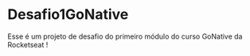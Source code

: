 # Desafio1GoNative
Esse é um projeto de desafio do primeiro módulo do curso GoNative da Rocketseat !
